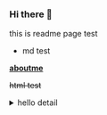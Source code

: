 ### Hi there 👋
this is readme page test
- md test  

[**aboutme**](http://thetime50.com/resume/resume)


<s>html test</s>

<details>
    <summary> 
        hello detail
    </summary> 
    hello details content
</details>

<!--
<iframe src="://codepen.io/thetime50/full/dyowVWE" />
<iframe src="://thetime50.github.io/show-pages/t-rex-runner-zero/components/neterror/resources/neterror.html" />
<script>
  console.log('hello script')
 </script>
-->

<!--
**thetime50/thetime50** is a ✨ _special_ ✨ repository because its `README.md` (this file) appears on your GitHub profile.

Here are some ideas to get you started:

- 🔭 I’m currently working on ...
- 🌱 I’m currently learning ...
- 👯 I’m looking to collaborate on ...
- 🤔 I’m looking for help with ...
- 💬 Ask me about ...
- 📫 How to reach me: ...
- 😄 Pronouns: ...
- ⚡ Fun fact: ...
-->
